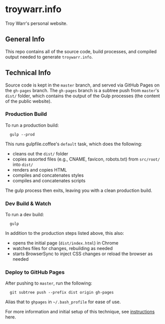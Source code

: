 troywarr.info
=============

Troy Warr's personal website.

## General Info

This repo contains all of the source code, build processes, and compiled output needed to generate `troywarr.info`.

## Technical Info

Source code is kept in the `master` branch, and served via GitHub Pages on the `gh-pages` branch. The `gh-pages` branch is a subtree push from `master`'s `dist/` folder, which contains the output of the Gulp processes (the content of the public website).

### Production Build

To run a production build:

```
  gulp --prod
```

This runs gulpfile.coffee's `default` task, which does the following:

 * cleans out the `dist/` folder
 * copies assorted files (e.g., CNAME, favicon, robots.txt) from `src/root/` into `dist/`
 * renders and copies HTML
 * compiles and concatenates styles
 * compiles and concatenates scripts

The gulp process then exits, leaving you with a clean production build.

### Dev Build & Watch

To run a dev build:

```
  gulp
```

In addition to the production steps listed above, this also:

 * opens the initial page (`dist/index.html`) in Chrome
 * watches files for changes, rebuilding as needed
 * starts BrowserSync to inject CSS changes or reload the browser as needed

### Deploy to GitHub Pages

After pushing to `master`, run the following:

```
  git subtree push --prefix dist origin gh-pages
```

Alias that to `ghpages` in `~/.bash_profile` for ease of use.

For more information and initial setup of this technique, see [instructions](http://www.damian.oquanta.info/posts/one-line-deployment-of-your-site-to-gh-pages.html) here.
